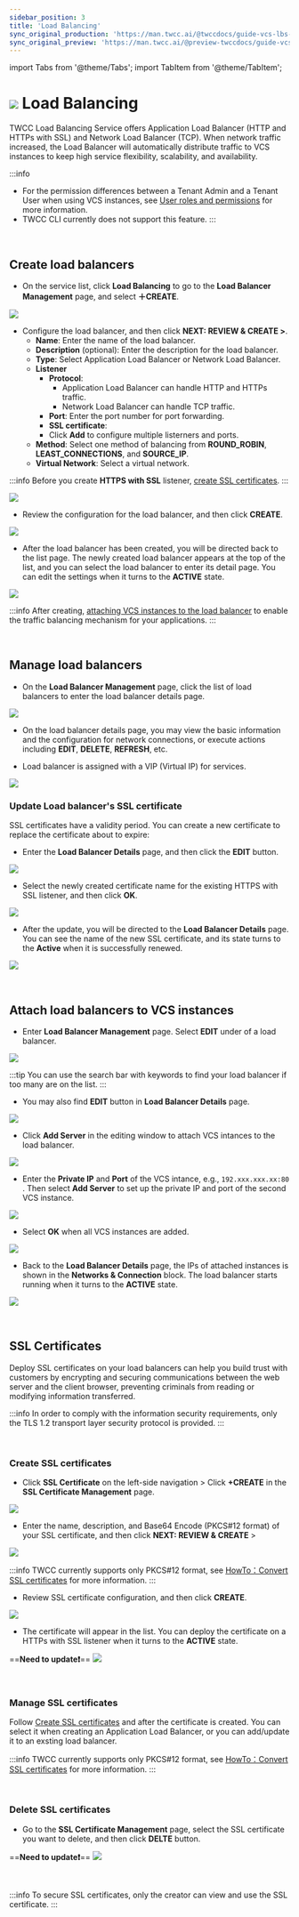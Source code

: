 ```yaml
---
sidebar_position: 3
title: 'Load Balancing'
sync_original_production: 'https://man.twcc.ai/@twccdocs/guide-vcs-lbs-en'
sync_original_preview: 'https://man.twcc.ai/@preview-twccdocs/guide-vcs-lbs-en'
---
```


import Tabs from '@theme/Tabs';
import TabItem from '@theme/TabItem';

# ![](https://cos.twcc.ai/SYS-MANUAL/uploads/upload_5eaf2d8a3b112a4b8c49a853eaab60d8.png) Load Balancing

TWCC Load Balancing Service offers Application Load Balancer (HTTP and HTTPs with SSL) and Network Load Balancer (TCP). When network traffic increased, the Load Balancer will automatically distribute traffic to VCS instances to keep high service flexibility, scalability, and availability.


:::info
- For the permission differences between a Tenant Admin and a Tenant User when using VCS instances, see [<ins>User roles and permissions</ins>](https://man.twcc.ai/@twccdocs/role-main-en/https%3A%2F%2Fman.twcc.ai%2F%40twccdocs%2Frole-compute-en#虛擬運算服務) for more information.
- TWCC CLI currently does not support this feature.
:::


<br/>



## Create load balancers

* On the service list, click **Load Balancing** to go to the **Load Balancer Management** page, and select **＋CREATE**.

![](https://cos.twcc.ai/SYS-MANUAL/uploads/upload_c295ea3083a79e57248132cb5065e00b.png)

* Configure the load balancer, and then click **NEXT: REVIEW & CREATE >**.
    * **Name**: Enter the name of the load balancer.
    * **Description** (optional): Enter the description for the load balancer.
    * **Type**: Select Application Load Balancer or Network Load Balancer.
    * **Listener**
        * **Protocol**:
            * Application Load Balancer can handle HTTP and HTTPs traffic.
            * Network Load Balancer can handle TCP traffic.
        * **Port**: Enter the port number for port forwarding.
        * **SSL certificate**:
        * Click **Add** to configure multiple listerners and ports.
    * **Method**: Select one method of balancing from **ROUND_ROBIN**, **LEAST_CONNECTIONS**, and **SOURCE_IP**.
    * **Virtual Network**: Select a virtual network.

:::info
Before you create **HTTPS with SSL** listener, [<ins>create SSL certificates</ins>](#建立-SSL-憑證).
:::

![](https://cos.twcc.ai/SYS-MANUAL/uploads/upload_4541565017552a6bd50bc8ecb6622ec0.png)


* Review the configuration for the load balancer, and then click **CREATE**.

![](https://cos.twcc.ai/SYS-MANUAL/uploads/upload_60c759e910d3ad26930123d1502be5b3.png)


* After the load balancer has been created, you will be directed back to the list page. The newly created load balancer appears at the top of the list, and you can select the load balancer to enter its detail page. You can edit the settings when it turns to the **ACTIVE** state.

![](https://cos.twcc.ai/SYS-MANUAL/uploads/upload_56de63a995f2182bb9a6c98583d25069.png)

:::info
After creating, [<ins>attaching VCS instances to the load balancer</ins>](#連結虛擬運算個體) to enable the traffic balancing mechanism for your applications.
:::


<br/>



## Manage load balancers

* On the **Load Balancer Management** page, click the list of load balancers to enter the load balancer details page.

![](https://cos.twcc.ai/SYS-MANUAL/uploads/upload_7ca9872f04a126b15a5adb9378c6f7b9.png)


* On the load balancer details page, you may view the basic  information and the configuration for network connections, or execute actions including **EDIT**, **DELETE**, **REFRESH**, etc.

* Load balancer is assigned with a VIP (Virtual IP) for services.

![](https://cos.twcc.ai/SYS-MANUAL/uploads/upload_961fa408788406ca6d286cc10687dcee.png)


### Update Load balancer's SSL certificate

SSL certificates have a validity period. You can create a new certificate to replace the certificate about to expire:

* Enter the **Load Balancer Details** page, and then click the **EDIT** button.

![](https://cos.twcc.ai/SYS-MANUAL/uploads/upload_5ab8aeef44cbeeb8d6ad4727fae2f6fe.png)


* Select the newly created certificate name for the existing HTTPS with SSL listener, and then click **OK**.


![](https://cos.twcc.ai/SYS-MANUAL/uploads/upload_c9b1bc7ab92f0c4a685a66afae087905.png)

* After the update, you will be directed to the **Load Balancer Details** page. You can see the name of the new SSL certificate, and its state turns to the **Active** when it is successfully renewed.

![](https://cos.twcc.ai/SYS-MANUAL/uploads/upload_d6437988b429ae87a60da18ef33641c9.png)


<br/>



## Attach load balancers to VCS instances

* Enter **Load Balancer Management** page. Select **EDIT** under of a load balancer.

![](https://cos.twcc.ai/SYS-MANUAL/uploads/upload_ebe1dc0e89cea882ca6b55978a1ae896.png)

:::tip
You can use the search bar with keywords to find your load balancer if too many are on the list.
:::

* You may also find **EDIT** button in **Load Balancer Details** page.

![](https://cos.twcc.ai/SYS-MANUAL/uploads/upload_d1c8b85ab42f67b30b1e9a4474eacb73.png)

* Click **Add Server** in the editing window to attach VCS intances to the load balancer.


![](https://cos.twcc.ai/SYS-MANUAL/uploads/upload_2f080c14faa757a34c4dbc625f94b59b.png)


* Enter the **Private IP** and **Port** of the VCS intance, e.g., `192.xxx.xxx.xx:80` . Then select **Add Server** to set up the private IP and port of the second VCS instance.


![](https://cos.twcc.ai/SYS-MANUAL/uploads/upload_d82c498ad137428a0d68afcda38f3028.png)


* Select **OK** when all VCS instances are added.


![](https://cos.twcc.ai/SYS-MANUAL/uploads/upload_19f48ccf5820c6ca0843df3620162277.png)


* Back to the **Load Balancer Details** page, the IPs of attached instances is shown in the **Networks & Connection** block. The load balancer starts running when it turns to the **ACTIVE** state.

![](https://cos.twcc.ai/SYS-MANUAL/uploads/upload_3ebbfbd379f6bec7ff4b04fdbfe65228.png)


<br/>



## SSL Certificates


Deploy SSL certificates on your load balancers can help you build trust with customers by encrypting and securing communications between the web server and the client browser, preventing criminals from reading or modifying information transferred.

:::info
In order to comply with the information security requirements, only the TLS 1.2 transport layer security protocol is provided.
:::


<br/>


### Create SSL certificates

* Click **SSL Certificate** on the left-side navigation > Click **+CREATE** in the **SSL Certificate Management** page.

![](https://cos.twcc.ai/SYS-MANUAL/uploads/upload_cead669e176864f360ca52ee8b8b009c.png)

* Enter the name, description, and Base64 Encode (PKCS#12 format) of your SSL certificate, and then click **NEXT: REVIEW & CREATE** >


![](https://cos.twcc.ai/SYS-MANUAL/uploads/upload_efe577b9eebbb33d3fb36fde5dd1890e.png)


:::info
TWCC currently supports only PKCS#12 format, see [<ins>HowTo：Convert SSL certificates</ins>](https://man.twcc.ai/@twccdocs/howo-lb-convert-cert-en) for more information.
:::

* Review SSL certificate configuration, and then click **CREATE**.

![](https://cos.twcc.ai/SYS-MANUAL/uploads/upload_26803d2b57bb256c6946827e9f129c21.png)

* The certificate will appear in the list. You can deploy the certificate on a HTTPs with SSL listener when it turns to the **ACTIVE** state.

==**Need to update:exclamation:**==
![](https://cos.twcc.ai/SYS-MANUAL/uploads/upload_3f77e7e47a585410d2df100933954846.png)


<br/>



### Manage SSL certificates

Follow [Create SSL certificates](#Create-a-SSL-Certificate) and after the certificate is created. You can select it when creating an Application Load Balancer, or you can add/update it to an exsting load balancer.

:::info
TWCC currently supports only PKCS#12 format, see [<ins>HowTo：Convert SSL certificates</ins>](https://man.twcc.ai/@twccdocs/howo-lb-convert-cert-en) for more information.
:::


<br/>



### Delete SSL certificates

* Go to the **SSL Certificate Management** page, select the SSL certificate you want to delete, and then click **DELTE** button.


==**Need to update:exclamation:**==
![](https://cos.twcc.ai/SYS-MANUAL/uploads/upload_2fbf0b28ee7acdc4ac63c10fffe58438.png)


<br/>



:::info
To secure SSL certificates, only the creator can view and use the SSL certificate.
:::